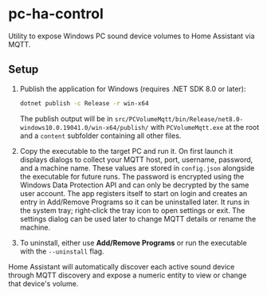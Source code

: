 # pc-ha-control

Utility to expose Windows PC sound device volumes to Home Assistant via MQTT.

## Setup

1. Publish the application for Windows (requires .NET SDK 8.0 or later):

   ```sh
   dotnet publish -c Release -r win-x64
   ```

   The publish output will be in
   `src/PCVolumeMqtt/bin/Release/net8.0-windows10.0.19041.0/win-x64/publish/`
   with `PCVolumeMqtt.exe` at the root and a `content` subfolder containing
   all other files.

2. Copy the executable to the target PC and run it. On first launch it displays
   dialogs to collect your MQTT host, port, username, password, and a machine
   name. These values are stored in `config.json` alongside the executable for
   future runs. The password is encrypted using the Windows Data Protection API
   and can only be decrypted by the same user account. The app registers itself
   to start on login and creates an entry in Add/Remove Programs so it can be
   uninstalled later. It runs in the system tray; right‑click the tray icon to
   open settings or exit. The settings dialog can be used later to change MQTT
   details or rename the machine.

3. To uninstall, either use **Add/Remove Programs** or run the executable with
   the `--uninstall` flag.

Home Assistant will automatically discover each active sound device through MQTT
discovery and expose a numeric entity to view or change that device's volume.


